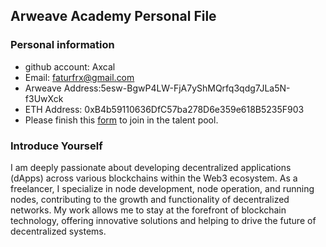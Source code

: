## Arweave Academy Personal File

### Personal information

- github account: Axcal
- Email: faturfrx@gmail.com
- Arweave Address:5esw-BgwP4LW-FjA7yShMQrfq3qdg7JLa5N-f3UwXck 
- ETH Address: 0xB4b59110636DfC57ba278D6e359e618B5235F903
- Please finish this [form](https://docs.google.com/forms/d/e/1FAIpQLSfWA5fIIcBgmRppm3jNz5vmf9Mai_QMVil-2pO4r7YKn_Zhtw/viewform?usp=sf_link) to join in the talent pool.

### Introduce Yourself
I am deeply passionate about developing decentralized applications (dApps) across various blockchains within the Web3 ecosystem. As a freelancer, I specialize in node development, node operation, and running nodes, contributing to the growth and functionality of decentralized networks. My work allows me to stay at the forefront of blockchain technology, offering innovative solutions and helping to drive the future of decentralized systems.
